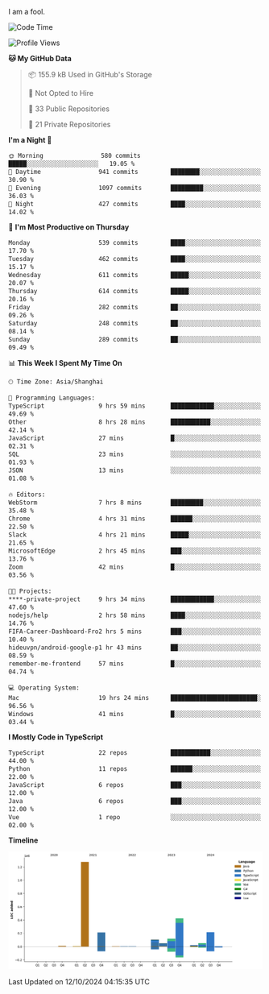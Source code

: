 I am a fool.

<!--START_SECTION:waka-->
![Code Time](http://img.shields.io/badge/Code%20Time-1%2C911%20hrs%2056%20mins-blue)

![Profile Views](http://img.shields.io/badge/Profile%20Views-0-blue)

**🐱 My GitHub Data** 

> 📦 155.9 kB Used in GitHub's Storage 
 > 
> 🚫 Not Opted to Hire
 > 
> 📜 33 Public Repositories 
 > 
> 🔑 21 Private Repositories 
 > 
**I'm a Night 🦉** 

```text
🌞 Morning                580 commits         █████░░░░░░░░░░░░░░░░░░░░   19.05 % 
🌆 Daytime                941 commits         ████████░░░░░░░░░░░░░░░░░   30.90 % 
🌃 Evening                1097 commits        █████████░░░░░░░░░░░░░░░░   36.03 % 
🌙 Night                  427 commits         ████░░░░░░░░░░░░░░░░░░░░░   14.02 % 
```
📅 **I'm Most Productive on Thursday** 

```text
Monday                   539 commits         ████░░░░░░░░░░░░░░░░░░░░░   17.70 % 
Tuesday                  462 commits         ████░░░░░░░░░░░░░░░░░░░░░   15.17 % 
Wednesday                611 commits         █████░░░░░░░░░░░░░░░░░░░░   20.07 % 
Thursday                 614 commits         █████░░░░░░░░░░░░░░░░░░░░   20.16 % 
Friday                   282 commits         ██░░░░░░░░░░░░░░░░░░░░░░░   09.26 % 
Saturday                 248 commits         ██░░░░░░░░░░░░░░░░░░░░░░░   08.14 % 
Sunday                   289 commits         ██░░░░░░░░░░░░░░░░░░░░░░░   09.49 % 
```


📊 **This Week I Spent My Time On** 

```text
🕑︎ Time Zone: Asia/Shanghai

💬 Programming Languages: 
TypeScript               9 hrs 59 mins       ████████████░░░░░░░░░░░░░   49.69 % 
Other                    8 hrs 28 mins       ███████████░░░░░░░░░░░░░░   42.14 % 
JavaScript               27 mins             █░░░░░░░░░░░░░░░░░░░░░░░░   02.31 % 
SQL                      23 mins             ░░░░░░░░░░░░░░░░░░░░░░░░░   01.93 % 
JSON                     13 mins             ░░░░░░░░░░░░░░░░░░░░░░░░░   01.08 % 

🔥 Editors: 
WebStorm                 7 hrs 8 mins        █████████░░░░░░░░░░░░░░░░   35.48 % 
Chrome                   4 hrs 31 mins       ██████░░░░░░░░░░░░░░░░░░░   22.50 % 
Slack                    4 hrs 21 mins       █████░░░░░░░░░░░░░░░░░░░░   21.65 % 
MicrosoftEdge            2 hrs 45 mins       ███░░░░░░░░░░░░░░░░░░░░░░   13.76 % 
Zoom                     42 mins             █░░░░░░░░░░░░░░░░░░░░░░░░   03.56 % 

🐱‍💻 Projects: 
****-private-project     9 hrs 34 mins       ████████████░░░░░░░░░░░░░   47.60 % 
nodejs/help              2 hrs 58 mins       ████░░░░░░░░░░░░░░░░░░░░░   14.76 % 
FIFA-Career-Dashboard-Fro2 hrs 5 mins        ███░░░░░░░░░░░░░░░░░░░░░░   10.40 % 
hideuvpn/android-google-p1 hr 43 mins        ██░░░░░░░░░░░░░░░░░░░░░░░   08.59 % 
remember-me-frontend     57 mins             █░░░░░░░░░░░░░░░░░░░░░░░░   04.74 % 

💻 Operating System: 
Mac                      19 hrs 24 mins      ████████████████████████░   96.56 % 
Windows                  41 mins             █░░░░░░░░░░░░░░░░░░░░░░░░   03.44 % 
```

**I Mostly Code in TypeScript** 

```text
TypeScript               22 repos            ███████████░░░░░░░░░░░░░░   44.00 % 
Python                   11 repos            ██████░░░░░░░░░░░░░░░░░░░   22.00 % 
JavaScript               6 repos             ███░░░░░░░░░░░░░░░░░░░░░░   12.00 % 
Java                     6 repos             ███░░░░░░░░░░░░░░░░░░░░░░   12.00 % 
Vue                      1 repo              ░░░░░░░░░░░░░░░░░░░░░░░░░   02.00 % 
```



**Timeline**

![Lines of Code chart](https://raw.githubusercontent.com/VeejaLiu/VeejaLiu/master/assets/bar_graph.png)


 Last Updated on 12/10/2024 04:15:35 UTC
<!--END_SECTION:waka-->

